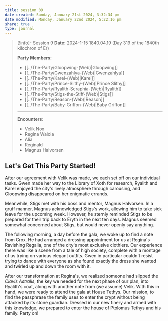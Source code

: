 ```yaml
---
title: session 09
date created: Sunday, January 21st 2024, 3:32:34 pm
date modified: Monday, January 22nd 2024, 5:22:16 pm
share: true
type: journal
---
```



> [!info]- Session 9 **Date:** 2024-1-15 1840.04.19 (Day 319 of the 1840th kilochron of Er)
>
> **Party Members:**
> 
> - [[../The-Party/Gloopwing-(Web)|Gloopwing]]
> - [[../The-Party/Gwenzahlya-(Web)|Gwenzahlya]]
> - [[../The-Party/Karel-(Web)|Karel]]
> - [[../The-Party/Prince-Slithy-(Web)|Prince Slithy]]
> - [[../The-Party/Ryalith-Seraphia-(Web)|Ryalith]]
> - [[../The-Party/Stigs-the-Stiff-(Web)|Stigs]]
> - [[../The-Party/Reason-(Web)|Reason]]
> - [[../The-Party/Baby-Griffon-(Web)|Baby Griffon]]
> ---
> 
> **Encounters**:
> - Velik Nox
> - Regina Waiola 
> - Alia 
> - Reginald 
> - Magnus Halvorsen 

## Let's Get This Party Started!

After our agreement with Velik was made, we each set off on our individual tasks. Gwen made her way to the Library of Xoth for research, Ryalith and Karel enjoyed the city's lively atmosphere through carousing, and Gloopwing disappeared on her enigmatic errands.

Meanwhile, Stigs met with his boss and mentor, Magnus Halvorsen. In a gruff manner, Magnus acknowledged Stigs's work, allowing him to take sick leave for the upcoming week. However, he sternly reminded Stigs to be prepared for their trip back to Eryth in the next ten days. Magnus seemed somewhat concerned about Stigs, but would never openly say anything. 

The following morning, a day before the gala, we woke up to find a note from Crox. He had arranged a dressing appointment for us at Regina's Ravishing Regalia, one of the city's most exclusive clothiers. Our experience there was like a scene from a tale of high society, complete with a montage of us trying on various elegant outfits. Gwen in particular couldn't resist trying to dance with everyone as she found exactly the dress she wanted and twirled up and down the room with it. 

After our transformation at Regina's, we realized someone had slipped the *Clavis Astralis*, the key we needed for the next phase of our plan, into Ryalith's coat, along with another note from (we assume) Velik. With this in hand, we were ready to attend the gala at House Tethys. Our mission, to find the passphrase the family uses to enter the crypt without being attacked by its stone guardian. Dressed in our new finery and armed with this knowledge, we prepared to enter the house of Ptolomus Tethys and his family. Party on! 